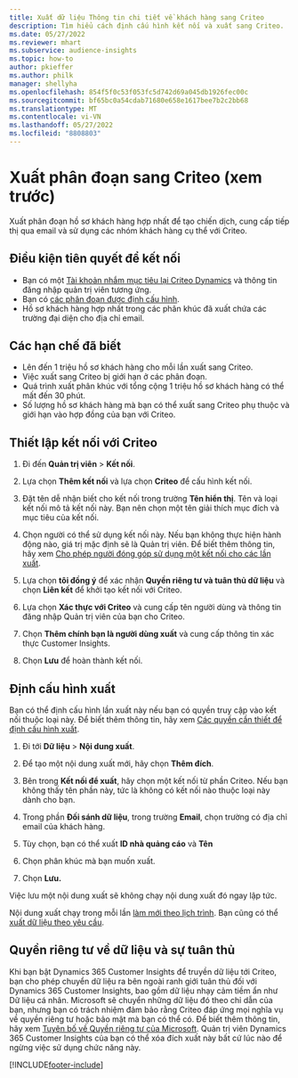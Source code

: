 ```yaml
---
title: Xuất dữ liệu Thông tin chi tiết về khách hàng sang Criteo
description: Tìm hiểu cách định cấu hình kết nối và xuất sang Criteo.
ms.date: 05/27/2022
ms.reviewer: mhart
ms.subservice: audience-insights
ms.topic: how-to
author: pkieffer
ms.author: philk
manager: shellyha
ms.openlocfilehash: 854f5f0c53f053fc5d742d69a045db1926fec00c
ms.sourcegitcommit: bf65bc0a54cdab71680e658e1617bee7b2c2bb68
ms.translationtype: MT
ms.contentlocale: vi-VN
ms.lasthandoff: 05/27/2022
ms.locfileid: "8808803"
---
```

# <a name="export-segments-to-criteo-preview"></a>Xuất phân đoạn sang Criteo (xem trước)

Xuất phân đoạn hồ sơ khách hàng hợp nhất để tạo chiến dịch, cung cấp tiếp thị qua email và sử dụng các nhóm khách hàng cụ thể với Criteo.

## <a name="prerequisites-for-connection"></a>Điều kiện tiên quyết để kết nối

-   Bạn có một [Tài khoản nhắm mục tiêu lại Criteo Dynamics](https://www.criteo.com/login/) và thông tin đăng nhập quản trị viên tương ứng.
-   Bạn có [các phân đoạn được định cấu hình](segments.md).
-   Hồ sơ khách hàng hợp nhất trong các phân khúc đã xuất chứa các trường đại diện cho địa chỉ email.

## <a name="known-limitations"></a>Các hạn chế đã biết

- Lên đến 1 triệu hồ sơ khách hàng cho mỗi lần xuất sang Criteo.
- Việc xuất sang Criteo bị giới hạn ở các phân đoạn.
- Quá trình xuất phân khúc với tổng cộng 1 triệu hồ sơ khách hàng có thể mất đến 30 phút. 
- Số lượng hồ sơ khách hàng mà bạn có thể xuất sang Criteo phụ thuộc và giới hạn vào hợp đồng của bạn với Criteo.

## <a name="set-up-connection-to-criteo"></a>Thiết lập kết nối với Criteo

1. Đi đến **Quản trị viên** > **Kết nối**.

1. Lựa chọn **Thêm kết nối** và lựa chọn **Criteo** để cấu hình kết nối.

1. Đặt tên dễ nhận biết cho kết nối trong trường **Tên hiển thị**. Tên và loại kết nối mô tả kết nối này. Bạn nên chọn một tên giải thích mục đích và mục tiêu của kết nối.

1. Chọn người có thể sử dụng kết nối này. Nếu bạn không thực hiện hành động nào, giá trị mặc định sẽ là Quản trị viên. Để biết thêm thông tin, hãy xem [Cho phép người đóng góp sử dụng một kết nối cho các lần xuất](connections.md#allow-contributors-to-use-a-connection-for-exports).

1. Lựa chọn **tôi đồng ý** để xác nhận **Quyền riêng tư và tuân thủ dữ liệu** và chọn **Liên kết** để khởi tạo kết nối với Criteo.

1. Lựa chọn **Xác thực với Criteo** và cung cấp tên người dùng và thông tin đăng nhập Quản trị viên của bạn cho Criteo. 

1. Chọn **Thêm chính bạn là người dùng xuất** và cung cấp thông tin xác thực Customer Insights.

1. Chọn **Lưu** để hoàn thành kết nối.

## <a name="configure-an-export"></a>Định cấu hình xuất

Bạn có thể định cấu hình lần xuất này nếu bạn có quyền truy cập vào kết nối thuộc loại này. Để biết thêm thông tin, hãy xem [Các quyền cần thiết để định cấu hình xuất](export-destinations.md#set-up-a-new-export).

1. Đi tới **Dữ liệu** > **Nội dung xuất**.

1. Để tạo một nội dung xuất mới, hãy chọn **Thêm đích**.

1. Bên trong **Kết nối để xuất**, hãy chọn một kết nối từ phần Criteo. Nếu bạn không thấy tên phần này, tức là không có kết nối nào thuộc loại này dành cho bạn. 

1. Trong phần **Đối sánh dữ liệu**, trong trường **Email**, chọn trường có địa chỉ email của khách hàng. 

1. Tùy chọn, bạn có thể xuất **ID nhà quảng cáo** và **Tên**

1. Chọn phân khúc mà bạn muốn xuất. 

1. Chọn **Lưu.**

Việc lưu một nội dung xuất sẽ không chạy nội dung xuất đó ngay lập tức.

Nội dung xuất chạy trong mỗi lần [làm mới theo lịch trình](system.md#schedule-tab). Bạn cũng có thể [xuất dữ liệu theo yêu cầu](export-destinations.md#run-exports-on-demand). 

## <a name="data-privacy-and-compliance"></a>Quyền riêng tư về dữ liệu và sự tuân thủ

Khi bạn bật Dynamics 365 Customer Insights để truyền dữ liệu tới Criteo, bạn cho phép chuyển dữ liệu ra bên ngoài ranh giới tuân thủ đối với Dynamics 365 Customer Insights, bao gồm dữ liệu nhạy cảm tiềm ẩn như Dữ liệu cá nhân. Microsoft sẽ chuyển những dữ liệu đó theo chỉ dẫn của bạn, nhưng bạn có trách nhiệm đảm bảo rằng Criteo đáp ứng mọi nghĩa vụ về quyền riêng tư hoặc bảo mật mà bạn có thể có. Để biết thêm thông tin, hãy xem [Tuyên bố về Quyền riêng tư của Microsoft](https://go.microsoft.com/fwlink/?linkid=396732).
Quản trị viên Dynamics 365 Customer Insights của bạn có thể xóa đích xuất này bất cứ lúc nào để ngừng việc sử dụng chức năng này.


[!INCLUDE[footer-include](includes/footer-banner.md)]
